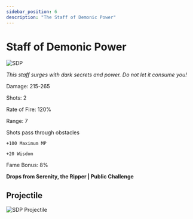 ```yaml
---
sidebar_position: 6
description: "The Staff of Demonic Power"
---
```


# Staff of Demonic Power

![SDP](https://vwiki.valorserver.com/api/item/picture/staff%20of%20demonic%20power)

<i>This staff surges with dark secrets and power. Do not let it consume you!</i>

Damage: 215-265

Shots: 2

Rate of Fire: 120% 

Range: 7

Shots pass through obstacles

    +100 Maximum MP
    
    +20 Wisdom

Fame Bonus: 8%

**Drops from Serenity, the Ripper | Public Challenge**

## Projectile

![SDP Projectile](https://cdn.discordapp.com/attachments/953134990428868629/953140434589343785/demonic_power.gif)
